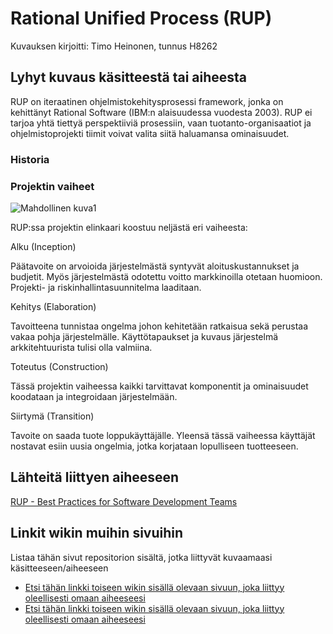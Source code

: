 # Rational Unified Process (RUP)

Kuvauksen kirjoitti: Timo Heinonen, tunnus H8262

## Lyhyt kuvaus käsitteestä tai aiheesta

RUP on iteraatinen ohjelmistokehitysprosessi framework, jonka on kehittänyt Rational Software (IBM:n alaisuudessa vuodesta 2003). RUP ei tarjoa yhtä tiettyä perspektiiviä prosessiin, vaan tuotanto-organisaatiot ja ohjelmistoprojekti tiimit voivat valita siitä haluamansa ominaisuudet.


### Historia



### Projektin vaiheet

![Mahdollinen kuva1](https://upload.wikimedia.org/wikipedia/commons/1/19/Development-iterative.png)

RUP:ssa projektin elinkaari koostuu neljästä eri vaiheesta:

Alku (Inception)

Päätavoite on arvoioida järjestelmästä syntyvät aloituskustannukset ja budjetit. Myös järjestelmästä odotettu voitto markkinoilla otetaan huomioon. Projekti- ja riskinhallintasuunnitelma laaditaan.

Kehitys (Elaboration)

Tavoitteena tunnistaa ongelma johon kehitetään ratkaisua sekä perustaa vakaa pohja järjestelmälle. Käyttötapaukset ja kuvaus järjestelmä arkkitehtuurista tulisi olla valmiina. 

Toteutus (Construction)

Tässä projektin vaiheessa kaikki tarvittavat komponentit ja ominaisuudet koodataan ja integroidaan järjestelmään.

Siirtymä (Transition)

Tavoite on saada tuote loppukäyttäjälle. Yleensä tässä vaiheessa käyttäjät nostavat esiin uusia ongelmia, jotka korjataan lopulliseen tuotteeseen.

## Lähteitä liittyen aiheeseen

[RUP - Best Practices for Software Development Teams](https://www.ibm.com/developerworks/rational/library/content/03July/1000/1251/1251_bestpractices_TP026B.pdf)

## Linkit wikin muihin sivuihin

Listaa tähän sivut repositorion sisältä, jotka liittyvät kuvaamaasi käsitteeseen/aiheeseen

* [Etsi tähän linkki toiseen wikin sisällä olevaan sivuun, joka liittyy oleellisesti omaan aiheeseesi]()
* [Etsi tähän linkki toiseen wikin sisällä olevaan sivuun, joka liittyy oleellisesti omaan aiheeseesi]() 
